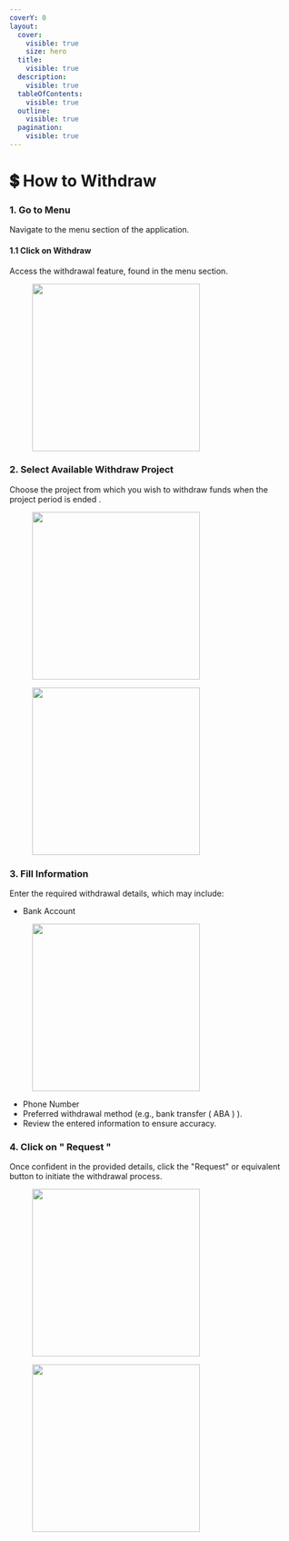 ```yaml
---
coverY: 0
layout:
  cover:
    visible: true
    size: hero
  title:
    visible: true
  description:
    visible: true
  tableOfContents:
    visible: true
  outline:
    visible: true
  pagination:
    visible: true
---
```


# 💲 How to Withdraw

### 1. Go to Menu

Navigate to the menu section of the application.

#### 1.1 Click on Withdraw

Access the withdrawal feature, found in the menu section.

<div align="left">

<figure><img src="../../.gitbook/assets/7 (2).jpg" alt="" width="295"><figcaption></figcaption></figure>

</div>

### 2. Select Available Withdraw Project

Choose the project from which you wish to withdraw funds when the project period is ended .



<div align="left">

<figure><img src="../../.gitbook/assets/15.jpg" alt="" width="295"><figcaption></figcaption></figure>

 

<figure><img src="../../.gitbook/assets/16.jpg" alt="" width="295"><figcaption></figcaption></figure>

</div>

### 3. Fill Information

Enter the required withdrawal details, which may include:

* Bank Account

<div align="left">

<figure><img src="../../.gitbook/assets/17.jpg" alt="" width="295"><figcaption></figcaption></figure>

</div>

* Phone Number
* Preferred withdrawal method (e.g., bank transfer ( ABA ) ).
* Review the entered information to ensure accuracy.

### 4. Click on " Request "

Once confident in the provided details, click the "Request" or equivalent button to initiate the withdrawal process.

<div align="left">

<figure><img src="../../.gitbook/assets/19.jpg" alt="" width="295"><figcaption></figcaption></figure>

 

<figure><img src="../../.gitbook/assets/18.jpg" alt="" width="295"><figcaption></figcaption></figure>

</div>
